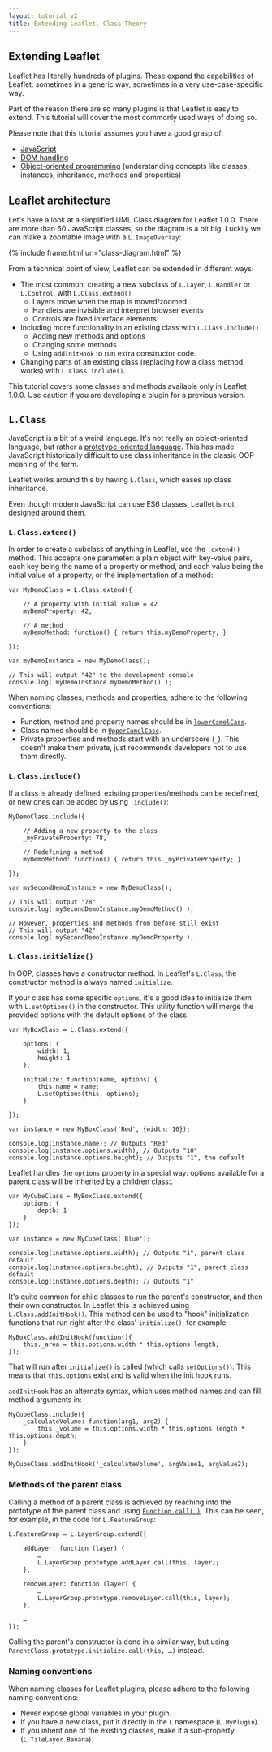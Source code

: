 ```yaml
---
layout: tutorial_v2
title: Extending Leaflet, Class Theory
---
```


## Extending Leaflet

Leaflet has literally hundreds of plugins. These expand the capabilities of Leaflet: sometimes in a generic way, sometimes in a very use-case-specific way.

Part of the reason there are so many plugins is that Leaflet is easy to extend. This tutorial will cover the most commonly used ways of doing so.

Please note that this tutorial assumes you have a good grasp of:

* [JavaScript](https://developer.mozilla.org/en-US/Learn/JavaScript)
* [DOM handling](https://developer.mozilla.org/en-US/docs/Web/API/Document_Object_Model/Introduction)
* [Object-oriented programming](https://en.wikipedia.org/wiki/Object-oriented_programming) (understanding concepts like classes, instances, inheritance, methods and properties)


## Leaflet architecture

Let's have a look at a simplified UML Class diagram for Leaflet 1.0.0. There are more than 60 JavaScript classes, so the diagram is a bit big. Luckily we can make a zoomable image with a `L.ImageOverlay`:

{% include frame.html url="class-diagram.html" %}


From a technical point of view, Leaflet can be extended in different ways:

* The most common: creating a new subclass of `L.Layer`, `L.Handler` or `L.Control`, with `L.Class.extend()`
	* Layers move when the map is moved/zoomed
	* Handlers are invisible and interpret browser events
	* Controls are fixed interface elements
* Including more functionality in an existing class with `L.Class.include()`
	* Adding new methods and options
	* Changing some methods
	* Using `addInitHook` to run extra constructor code.
* Changing parts of an existing class (replacing how a class method works) with `L.Class.include()`.

This tutorial covers some classes and methods available only in Leaflet 1.0.0. Use caution if you are developing a plugin for a previous version.

## `L.Class`

JavaScript is a bit of a weird language. It's not really an object-oriented language, but rather a [prototype-oriented language](https://en.wikipedia.org/wiki/Prototype-based_programming). This has made JavaScript historically difficult to use class inheritance in the classic OOP meaning of the term.

Leaflet works around this by having `L.Class`, which eases up class inheritance.

Even though modern JavaScript can use ES6 classes, Leaflet is not designed around them.

### `L.Class.extend()`

In order to create a subclass of anything in Leaflet, use the `.extend()` method. This accepts one parameter: a plain object with key-value pairs, each key being the name of a property or method, and each value being the initial value of a property, or the implementation of a method:

    var MyDemoClass = L.Class.extend({
    
        // A property with initial value = 42
        myDemoProperty: 42,   
    
        // A method 
        myDemoMethod: function() { return this.myDemoProperty; }
        
    });

    var myDemoInstance = new MyDemoClass();
    
    // This will output "42" to the development console
    console.log( myDemoInstance.myDemoMethod() );   

When naming classes, methods and properties, adhere to the following conventions:
    
* Function, method and property names should be in [`lowerCamelCase`](https://en.wikipedia.org/wiki/CamelCase).
* Class names should be in [`UpperCamelCase`](https://en.wikipedia.org/wiki/CamelCase).
* Private properties and methods start with an underscore (`_`). This doesn't make them private, just recommends developers not to use them directly.

### `L.Class.include()`    
    
If a class is already defined, existing properties/methods can be redefined, or new ones can be added by using `.include()`:

    MyDemoClass.include({
    
        // Adding a new property to the class
        _myPrivateProperty: 78,
        
        // Redefining a method
        myDemoMethod: function() { return this._myPrivateProperty; }
    
    });

    var mySecondDemoInstance = new MyDemoClass();
    
    // This will output "78"
    console.log( mySecondDemoInstance.myDemoMethod() );
    
    // However, properties and methods from before still exist
    // This will output "42"
    console.log( mySecondDemoInstance.myDemoProperty );

### `L.Class.initialize()`
    
In OOP, classes have a constructor method. In Leaflet's `L.Class`, the constructor method is always named `initialize`.

If your class has some specific `options`, it's a good idea to initialize them with `L.setOptions()` in the constructor. This utility function will merge the provided options with the default options of the class.


    var MyBoxClass = L.Class.extend({
    
        options: {
            width: 1,
            height: 1
        },
    
        initialize: function(name, options) {
            this.name = name;
            L.setOptions(this, options);
        }
        
    });
    
    var instance = new MyBoxClass('Red', {width: 10});

    console.log(instance.name); // Outputs "Red"
    console.log(instance.options.width); // Outputs "10"
    console.log(instance.options.height); // Outputs "1", the default
    
Leaflet handles the `options` property in a special way: options available for a parent class will be inherited by a children class:.

    var MyCubeClass = MyBoxClass.extend({
        options: {
            depth: 1
        }
    });
    
    var instance = new MyCubeClass('Blue');
    
    console.log(instance.options.width); // Outputs "1", parent class default
    console.log(instance.options.height); // Outputs "1", parent class default
    console.log(instance.options.depth); // Outputs "1"


It's quite common for child classes to run the parent's constructor, and then their own constructor. In Leaflet this is achieved using `L.Class.addInitHook()`. This method can be used to "hook" initialization functions that run right after the class' `initialize()`, for example:

    MyBoxClass.addInitHook(function(){
        this._area = this.options.width * this.options.length;
    });

That will run after `initialize()` is called (which calls `setOptions()`). This means that `this.options` exist and is valid when the init hook runs.

`addInitHook` has an alternate syntax, which uses method names and can fill method arguments in:

    MyCubeClass.include({
        _calculateVolume: function(arg1, arg2) {
            this._volume = this.options.width * this.options.length * this.options.depth;
        }
    });
    
    MyCubeClass.addInitHook('_calculateVolume', argValue1, argValue2);
    

### Methods of the parent class

Calling a method of a parent class is achieved by reaching into the prototype of the parent class and using [`Function.call(…)`](https://developer.mozilla.org/en-US/docs/Web/JavaScript/Reference/Global_Objects/Function/call). This can be seen, for example, in the code for `L.FeatureGroup`:

    L.FeatureGroup = L.LayerGroup.extend({
    
        addLayer: function (layer) {
            …
            L.LayerGroup.prototype.addLayer.call(this, layer);
        },
        
        removeLayer: function (layer) {
            …
            L.LayerGroup.prototype.removeLayer.call(this, layer);
        },
    
        …
    });

Calling the parent's constructor is done in a similar way, but using `ParentClass.prototype.initialize.call(this, …)` instead.


### Naming conventions

When naming classes for Leaflet plugins, please adhere to the following naming conventions:

* Never expose global variables in your plugin.
* If you have a new class, put it directly in the `L` namespace (`L.MyPlugin`).
* If you inherit one of the existing classes, make it a sub-property (`L.TileLayer.Banana`).


